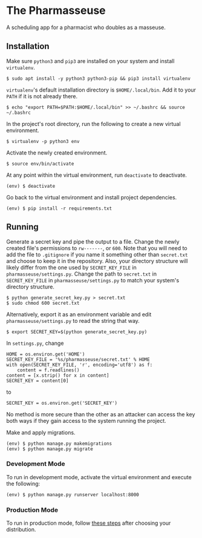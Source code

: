 # The Pharmasseuse

A scheduling app for a pharmacist who doubles as a masseuse.

## Installation

Make sure `python3` and `pip3` are installed on your system and install `virtualenv`.

    $ sudo apt install -y python3 python3-pip && pip3 install virtualenv

`virtualenv`'s default installation directory is `$HOME/.local/bin`. Add it to your `PATH` if it is not already there.

    $ echo "export PATH=$PATH:$HOME/.local/bin" >> ~/.bashrc && source ~/.bashrc

In the project's root directory, run the following to create a new virtual environment.

    $ virtualenv -p python3 env

Activate the newly created environment.

    $ source env/bin/activate

At any point within the virtual environment, run `deactivate` to deactivate.

    (env) $ deactivate

Go back to the virtual environment and install project dependencies.

    (env) $ pip install -r requirements.txt

## Running

Generate a secret key and pipe the output to a file. Change the newly created file's permissions to `rw-------`, or `600`. Note that you will need to add the file to `.gitignore` if you name it something other than `secret.txt` and choose to keep it in the repository. Also, your directory structure will likely differ from the one used by `SECRET_KEY_FILE` in `pharmasseuse/settings.py`. Change the path to `secret.txt` in `SECRET_KEY_FILE` in `pharmasseuse/settings.py` to match your system's directory structure.

    $ python generate_secret_key.py > secret.txt
    $ sudo chmod 600 secret.txt

Alternatively, export it as an environment variable and edit `pharmasseuse/settings.py` to read the string that way.

    $ export SECRET_KEY=$(python generate_secret_key.py)

In `settings.py`, change

    HOME = os.environ.get('HOME')
    SECRET_KEY_FILE = '%s/pharmasseuse/secret.txt' % HOME
    with open(SECRET_KEY_FILE, 'r', encoding='utf8') as f:
        content = f.readlines()
    content = [x.strip() for x in content] 
    SECRET_KEY = content[0]

to

    SECRET_KEY = os.environ.get('SECRET_KEY')

No method is more secure than the other as an attacker can access the key both ways if they gain access to the system running the project.

Make and apply migrations.

    (env) $ python manage.py makemigrations
    (env) $ python manage.py migrate

### Development Mode

To run in development mode, activate the virtual environment and execute the following:

    (env) $ python manage.py runserver localhost:8000

### Production Mode

To run in production mode, follow [these steps](https://www.digitalocean.com/community/tutorials/how-to-set-up-django-with-postgres-nginx-and-gunicorn-on-ubuntu-18-04) after choosing your distribution.
